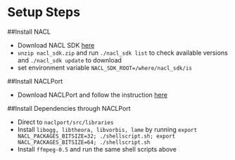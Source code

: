 Setup Steps    
===========

##Install NACL      

  * Download NACL SDK [here](http://commondatastorage.googleapis.com/nativeclient-mirror/nacl/nacl_sdk/nacl_sdk.zip)     
  * `unzip nacl_sdk.zip` and run `./nacl_sdk list` to check available versions and `./nacl_sdk update` to download     
  * set environment variable `NACL_SDK_ROOT=/where/nacl_sdk/is`    

##Install NACLPort    
  
  * Download NACLPort and follow the instruction [here](http://code.google.com/p/naclports/wiki/HowTo_Checkout?tm=4)      


##Install Dependencies through NACLPort     

  * Direct to `naclport/src/libraries`      
  * Install `libogg, libtheora, libvorbis, lame` by running `export NACL_PACKAGES_BITSIZE=32; ./shellscript.sh; export NACL_PACKAGES_BITSIZE=64; ./shellscript.sh`     
  * Install `ffmpeg-0.5` and run the same shell scripts above  